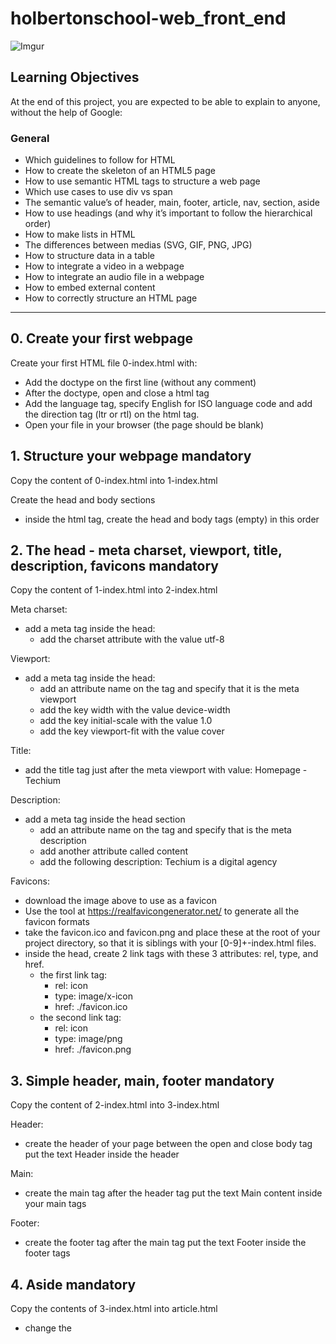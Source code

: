 # holbertonschool-web_front_end

![Imgur](https://i.imgur.com/er3CYqk.jpg)

## Learning Objectives
At the end of this project, you are expected to be able to explain to anyone, without the help of Google:

### General
- Which guidelines to follow for HTML
- How to create the skeleton of an HTML5 page
- How to use semantic HTML tags to structure a web page
- Which use cases to use div vs span
- The semantic value’s of header, main, footer, article, nav, section, aside
- How to use headings (and why it’s important to follow the hierarchical order) 
- How to make lists in HTML
- The differences between medias (SVG, GIF, PNG, JPG)
- How to structure data in a table
- How to integrate a video in a webpage
- How to integrate an audio file in a webpage
- How to embed external content
- How to correctly structure an HTML page

---

## 0. Create your first webpage

Create your first HTML file 0-index.html with:

- Add the doctype on the first line (without any comment)
- After the doctype, open and close a html tag
- Add the language tag, specify English for ISO language code and add the direction tag (ltr or rtl) on the html tag.
- Open your file in your browser (the page should be blank)


## 1. Structure your webpage mandatory

Copy the content of 0-index.html into 1-index.html

Create the head and body sections
- inside the html tag, create the head and body tags (empty) in this order

## 2. The head - meta charset, viewport, title, description, favicons mandatory

Copy the content of 1-index.html into 2-index.html

Meta charset:

- add a meta tag inside the head:
    - add the charset attribute with the value utf-8

Viewport:

- add a meta tag inside the head:
    - add an attribute name on the tag and specify that it is the meta viewport
    - add the key width with the value device-width
    - add the key initial-scale with the value 1.0
    - add the key viewport-fit with the value cover

Title:

- add the title tag just after the meta viewport with value: Homepage - Techium

Description:

- add a meta tag inside the head section
    - add an attribute name on the tag and specify that is the meta description
    - add another attribute called content
    - add the following description: Techium is a digital agency

Favicons:

- download the image above to use as a favicon
- Use the tool at https://realfavicongenerator.net/ to generate all the favicon formats
- take the favicon.ico and favicon.png and place these at the root of your project directory, so that it is siblings with your [0-9]+-index.html files.
- inside the head, create 2 link tags with these 3 attributes: rel, type, and href.
    - the first link tag:
        - rel: icon
        - type: image/x-icon
        - href: ./favicon.ico
    - the second link tag:
        - rel: icon
        - type: image/png
        - href: ./favicon.png


## 3. Simple header, main, footer mandatory

Copy the content of 2-index.html into 3-index.html

Header:
- create the header of your page between the open and close body tag put the text Header inside the header

Main:
- create the main tag after the header tag put the text Main content inside your main tags

Footer:
- create the footer tag after the main tag put the text Footer inside the footer tags

## 4. Aside mandatory

Copy the contents of 3-index.html into article.html

- change the <title> to put: Article - Techium
- inside the main tags after the text, create the aside tags with text Aside

##  5. Section mandatory

Copy the content of 3-index.html into 5-index.html

- inside your <main> section remove the text in main, create these sections:
    - create first section and put the text Hero section inside
    - create second section and put the text Services section inside
    - create third section and put the text Works section inside
    - create fourth section and put the text About section inside
    - create fifth section and put the text Latest news section inside
    - create sixth section and put the text Testimonials section inside
    - create seventh section and put the text Contact section inside

---

## Author
* **Mafe** - [Madez17](https://github.com/Madez17)
